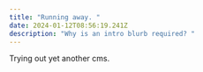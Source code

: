 ```yaml
---
title: "Running away. "
date: 2024-01-12T08:56:19.241Z
description: "Why is an intro blurb required? "
---
```

Trying out yet another cms.